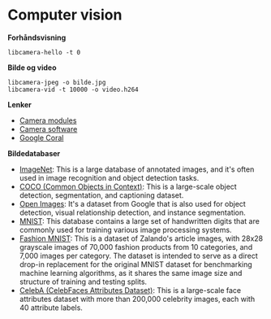 # Computer vision

**Forhåndsvisning**
```
libcamera-hello -t 0
```

**Bilde og video**
```
libcamera-jpeg -o bilde.jpg
libcamera-vid -t 10000 -o video.h264
```

**Lenker**
- [Camera modules](https://www.raspberrypi.com/documentation/accessories/camera.html)
- [Camera software](https://www.raspberrypi.com/documentation/computers/camera_software.html)
- [Google Coral](https://coral.ai/docs/accelerator/get-started)

**Bildedatabaser**
- [ImageNet](https://image-net.org/): This is a large database of annotated images, and it's often used in image recognition and object detection tasks.
- [COCO (Common Objects in Context)](https://cocodataset.org/): This is a large-scale object detection, segmentation, and captioning dataset.
- [Open Images](https://storage.googleapis.com/openimages/web/index.html): It's a dataset from Google that is also used for object detection, visual relationship detection, and instance segmentation.
- [MNIST](https://www.kaggle.com/datasets/hojjatk/mnist-dataset): This database contains a large set of handwritten digits that are commonly used for training various image processing systems.
- [Fashion MNIST](https://www.kaggle.com/datasets/zalando-research/fashionmnist): This is a dataset of Zalando's article images, with 28x28 grayscale images of 70,000 fashion products from 10 categories, and 7,000 images per category. The dataset is intended to serve as a direct drop-in replacement for the original MNIST dataset for benchmarking machine learning algorithms, as it shares the same image size and structure of training and testing splits.
- [CelebA (CelebFaces Attributes Dataset)](https://www.kaggle.com/datasets/jessicali9530/celeba-dataset): This is a large-scale face attributes dataset with more than 200,000 celebrity images, each with 40 attribute labels.

